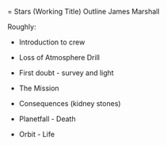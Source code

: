 = Stars (Working Title) Outline
James Marshall

Roughly:
* Introduction to crew
* Loss of Atmosphere Drill
* First doubt - survey and light
* The Mission
* Consequences (kidney stones)

* Planetfall - Death
* Orbit - Life

